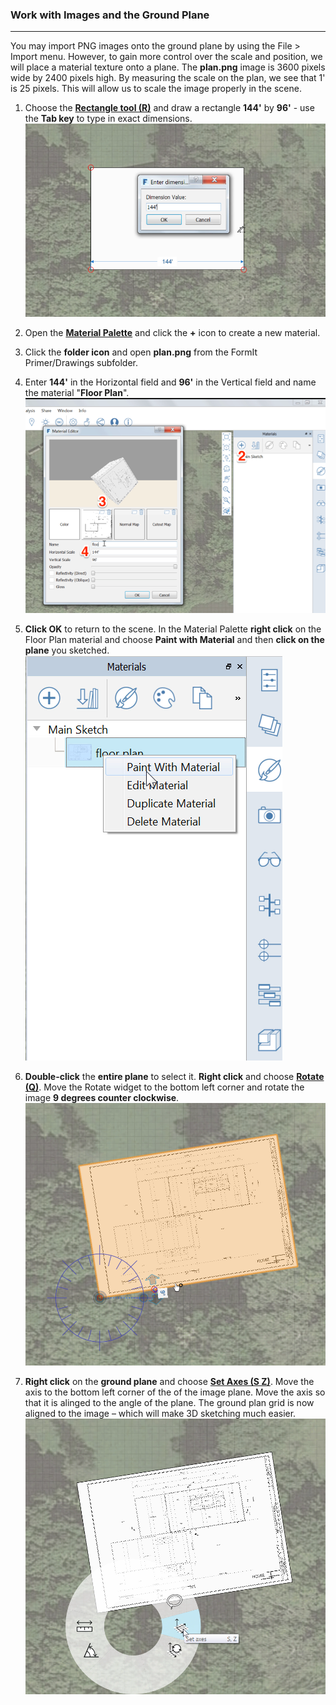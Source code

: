 ### Work with Images and the Ground Plane
---

You may import PNG images onto the ground plane by using the File &gt; Import menu. However, to gain more control over the scale and position, we will place a material texture onto a plane. The **plan.png** image is 3600 pixels wide by 2400 pixels high. By measuring the scale on the plan, we see that 1' is 25 pixels. This will allow us to scale the image properly in the scene.



1. Choose the [**Rectangle tool (R)**](../tool-library/tool-bars-extended.md) and draw a rectangle **144'** by **96'** - use the **Tab key** to type in exact dimensions.
![](./images/49fbf65d-2c44-4cc3-9bc6-e172cd19ca81.png)

2. Open the [**Material Palette**](../tool-library/tool-bars-extended.md) and click the **+** icon to create a new material.

3. Click the **folder icon** and open **plan.png** from the FormIt Primer/Drawings subfolder.

4. Enter **144'** in the Horizontal field and **96'** in the Vertical field and name the material "**Floor Plan**".
![](./images/8f0f2e11-ecfb-484d-94f6-0930c8ad7b20.png)

5. **Click OK** to return to the scene. In the Material Palette **right click** on the Floor Plan material and choose **Paint with Material** and then **click on the plane** you sketched.
![](./images/ec9f4404-281a-4fb4-a104-e3dd92f67e62.png)

6. **Double-click** the **entire plane** to select it. **Right click** and choose [**Rotate (Q)**](../tool-library/scale-and-rotate.md). Move the Rotate widget to the bottom left corner and rotate the image **9 degrees counter clockwise**.
![](./images/eab003c6-c95c-4003-9068-0eb43f41a263.png)

7. **Right click** on the **ground plane** and choose [**Set Axes (S Z)**](../tool-library/world-axes.md). Move the axis to the bottom left corner of the of the image plane. Move the axis so that it is alinged to the angle of the plane. The ground plan grid is now aligned to the image – which will make 3D sketching much easier.
![](./images/ed8afd35-af8a-4cf3-b3a7-71def22f9b2e.png)

